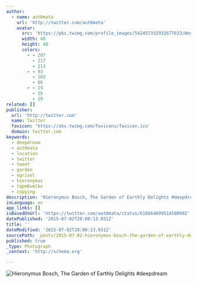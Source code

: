 ```yaml
---
author:
  - name: aut0mata
    url: 'http://twitter.com/aut0mata'
    avatar:
      src: 'https://pbs.twimg.com/profile_images/542457332932677633/Woylx5AB_normal.jpeg'
      width: 48
      height: 48
      colors:
        - - 207
          - 217
          - 213
        - - 93
          - 102
          - 86
        - - 29
          - 35
          - 29
related: []
publisher:
  url: 'http://twitter.com'
  name: Twitter
  favicon: 'https://abs.twimg.com/favicons/favicon.ico'
  domain: twitter.com
keywords:
  - deepdream
  - aut0mata
  - location
  - twitter
  - tweet
  - garden
  - ogrisel
  - hieronymus
  - tqpm6umlbx
  - copying
description: 'Hieronymus Bosch, The Garden of Earthly Delights #deepdream'
inLanguage: en
app_links: []
isBasedOnUrl: 'https://twitter.com/aut0mata/status/616664699514580992'
datePublished: '2015-07-02T20:00:13.931Z'
title: ''
dateModified: '2015-07-02T20:00:13.931Z'
sourcePath: _posts/2015-07-02-hieronymus-bosch-the-garden-of-earthly-delights-deepdream.md
published: true
_type: Photograph
_context: 'http://schema.org'

---
```

![Hieronymus Bosch&comma; The Garden of Earthly Delights &num;deepdream](https://pbs.twimg.com/media/CI7VRotWwAAJ2Q9.jpg:large)